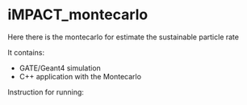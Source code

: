 # iMPACT_montecarlo

Here there is the montecarlo for estimate the sustainable particle rate

It contains:
- GATE/Geant4 simulation
- C++ application with the Montecarlo

Instruction for running:
